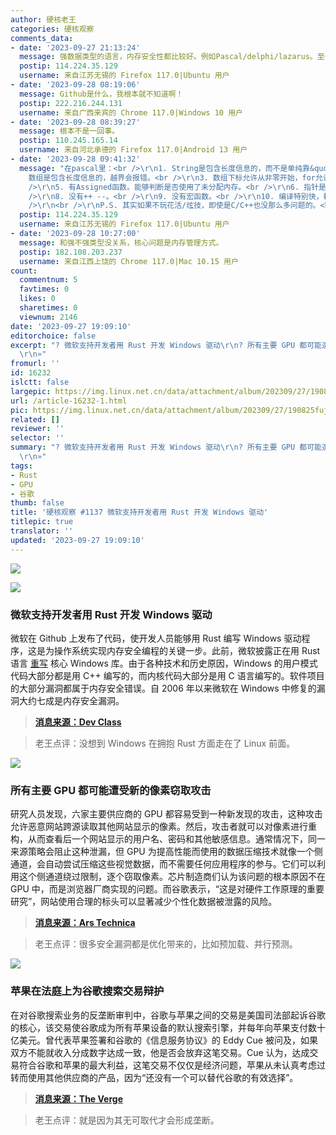 ```yaml
---
author: 硬核老王
categories: 硬核观察
comments_data:
- date: '2023-09-27 21:13:24'
  message: 强数据类型的语言，内存安全性都比较好。例如Pascal/delphi/lazarus。至少不会稀里糊涂的找不到对象。也不会弄不清++++j++++到底是几。
  postip: 114.224.35.129
  username: 来自江苏无锡的 Firefox 117.0|Ubuntu 用户
- date: '2023-09-28 08:19:06'
  message: Github是什么，我根本就不知道啊！
  postip: 222.216.244.131
  username: 来自广西来宾的 Chrome 117.0|Windows 10 用户
- date: '2023-09-28 08:39:27'
  message: 根本不是一回事。
  postip: 110.245.165.14
  username: 来自河北承德的 Firefox 117.0|Android 13 用户
- date: '2023-09-28 09:41:32'
  message: "在pascal里：<br />\r\n1. String是包含长度信息的，而不是单纯靠&quot;\\0&quot;，越界不容易。<br />\r\n2.
    数组是包含长度信息的，越界会报错。<br />\r\n3. 数组下标允许从非零开始，for允许降序，能减少大量边界问题。<br />\r\n4. 类型是类型，常量是常量，不允许混用，也没有#define地狱问题。<br
    />\r\n5. 有Assigned函数。能够判断是否使用了未分配内存。<br />\r\n6. 指针是带数据类型的。<br />\r\n7. 变量统一使用前定义，不会半路冒出来个变量。<br
    />\r\n8. 没有++ --。<br />\r\n9. 没有宏函数。<br />\r\n10. 编译特别快，耗时C++的十分之一左右，调试很方便。<br
    />\r\n<br />\r\nP.S. 其实如果不玩花活/炫技，即使是C/C++也没那么多问题的。<br />\r\n我比"
  postip: 114.224.35.129
  username: 来自江苏无锡的 Firefox 117.0|Ubuntu 用户
- date: '2023-09-28 10:27:00'
  message: 和强不强类型没关系，核心问题是内存管理方式。
  postip: 182.108.203.237
  username: 来自江西上饶的 Chrome 117.0|Mac 10.15 用户
count:
  commentnum: 5
  favtimes: 0
  likes: 0
  sharetimes: 0
  viewnum: 2146
date: '2023-09-27 19:09:10'
editorchoice: false
excerpt: "? 微软支持开发者用 Rust 开发 Windows 驱动\r\n? 所有主要 GPU 都可能遭受新的像素窃取攻击\r\n? 苹果在法庭上为谷歌搜索交易辩护\r\n»
  \r\n»"
fromurl: ''
id: 16232
islctt: false
largepic: https://img.linux.net.cn/data/attachment/album/202309/27/190825fuje5zumm6szvms7.jpg
url: /article-16232-1.html
pic: https://img.linux.net.cn/data/attachment/album/202309/27/190825fuje5zumm6szvms7.jpg.thumb.jpg
related: []
reviewer: ''
selector: ''
summary: "? 微软支持开发者用 Rust 开发 Windows 驱动\r\n? 所有主要 GPU 都可能遭受新的像素窃取攻击\r\n? 苹果在法庭上为谷歌搜索交易辩护\r\n»
  \r\n»"
tags:
- Rust
- GPU
- 谷歌
thumb: false
title: '硬核观察 #1137 微软支持开发者用 Rust 开发 Windows 驱动'
titlepic: true
translator: ''
updated: '2023-09-27 19:09:10'
---
```


![](https://img.linux.net.cn/data/attachment/album/202309/27/190825fuje5zumm6szvms7.jpg)


![](https://img.linux.net.cn/data/attachment/album/202309/27/190834aobxizx193s55g13.jpg)


### 微软支持开发者用 Rust 开发 Windows 驱动


微软在 Github 上发布了代码，使开发人员能够用 Rust 编写 Windows 驱动程序，这是为操作系统实现内存安全编程的关键一步。此前，微软披露正在用 Rust 语言 [重写](/article-15763-1.html) 核心 Windows 库。由于各种技术和历史原因，Windows 的用户模式代码大部分都是用 C++ 编写的，而内核代码大部分是用 C 语言编写的。软件项目的大部分漏洞都属于内存安全错误。自 2006 年以来微软在 Windows 中修复的漏洞大约七成是内存安全漏洞。



> 
> **[消息来源：Dev Class](https://devclass.com/2023/09/25/microsoft-posts-early-stages-code-for-developing-windows-drivers-in-rust/)**
> 
> 
> 



> 
> 老王点评：没想到 Windows 在拥抱 Rust 方面走在了 Linux 前面。
> 
> 
> 


![](https://img.linux.net.cn/data/attachment/album/202309/27/190843vbkk0jivjl6z5z5q.jpg)


### 所有主要 GPU 都可能遭受新的像素窃取攻击


研究人员发现，六家主要供应商的 GPU 都容易受到一种新发现的攻击，这种攻击允许恶意网站跨源读取其他网站显示的像素。然后，攻击者就可以对像素进行重构，从而查看后一个网站显示的用户名、密码和其他敏感信息。通常情况下，同一来源策略会阻止这种泄漏，但 GPU 为提高性能而使用的数据压缩技术就像一个侧通道，会自动尝试压缩这些视觉数据，而不需要任何应用程序的参与。它们可以利用这个侧通道绕过限制，逐个窃取像素。芯片制造商们认为该问题的根本原因不在 GPU 中，而是浏览器厂商实现的问题。而谷歌表示，“这是对硬件工作原理的重要研究”，网站使用合理的标头可以显著减少个性化数据被泄露的风险。



> 
> **[消息来源：Ars Technica](https://arstechnica.com/security/2023/09/gpus-from-all-major-suppliers-are-vulnerable-to-new-pixel-stealing-attack/)**
> 
> 
> 



> 
> 老王点评：很多安全漏洞都是优化带来的，比如预加载、并行预测。
> 
> 
> 


![](https://img.linux.net.cn/data/attachment/album/202309/27/190857hazxhh7gawmeq362.jpg)


### 苹果在法庭上为谷歌搜索交易辩护


在对谷歌搜索业务的反垄断审判中，谷歌与苹果之间的交易是美国司法部起诉谷歌的核心，该交易使谷歌成为所有苹果设备的默认搜索引擎，并每年向苹果支付数十亿美元。曾代表苹果签署和谷歌的《信息服务协议》的 Eddy Cue 被问及，如果双方不能就收入分成数字达成一致，他是否会放弃这笔交易。Cue 认为，达成交易符合谷歌和苹果的最大利益，这笔交易不仅仅是经济问题，苹果从未认真考虑过转而使用其他供应商的产品，因为“还没有一个可以替代谷歌的有效选择”。



> 
> **[消息来源：The Verge](https://www.theverge.com/2023/9/26/23891037/apple-eddy-cue-testimony-us-google)**
> 
> 
> 



> 
> 老王点评：就是因为其无可取代才会形成垄断。
> 
> 
>